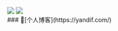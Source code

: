 <img class="right"  src="https://github-readme-stats.vercel.app/api?username=yandif&show_icons=true&icon_color=805AD5&text_color=718096&bg_color=ffffff&hide_title=true" />
<img class="left"  src="https://github-readme-stats.vercel.app/api/top-langs/?username=yandif" />
<br/>
### 👋[个人博客](https://yandif.com/)
